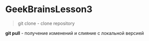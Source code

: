 # GeekBrainsLesson3

> git clone - clone repository


**git pull** - получение изменений и слияние с локальной версией